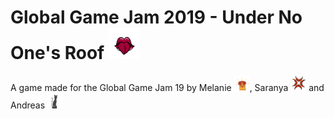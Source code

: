 # Global Game Jam 2019 - Under No One's Roof <img src="https://github.com/ankanx/LudumDare43/blob/master/LD43/Assets/Resources/SevenSins/lust.png" width="50" height="50">
A game made for the Global Game Jam 19 by Melanie <img src="https://github.com/ankanx/LudumDare43/blob/master/LD43/Assets/Resources/SevenSins/Pride.png" width="25" height="25">, Saranya <img src="https://github.com/ankanx/LudumDare43/blob/master/LD43/Assets/Resources/SevenSins/wrath.png" width="25" height="25"> and Andreas <img src="https://github.com/ankanx/GGJ19/blob/master/GGJ19/Assets/Resources/Images/cat.png" width="25" height="25">
